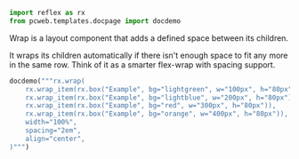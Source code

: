 ```python exec
import reflex as rx
from pcweb.templates.docpage import docdemo
```

Wrap is a layout component that adds a defined space between its children.

It wraps its children automatically if there isn't enough space to fit any more in the same row. Think of it as a smarter flex-wrap with spacing support.


```python eval
docdemo("""rx.wrap(
    rx.wrap_item(rx.box("Example", bg="lightgreen", w="100px", h="80px")),
    rx.wrap_item(rx.box("Example", bg="lightblue", w="200px", h="80px")),
    rx.wrap_item(rx.box("Example", bg="red", w="300px", h="80px")),
    rx.wrap_item(rx.box("Example", bg="orange", w="400px", h="80px")),
    width="100%",
    spacing="2em",
    align="center",
)""")
```